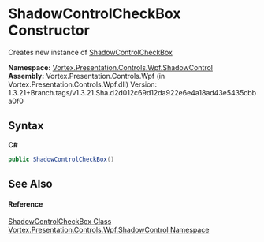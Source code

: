 # ShadowControlCheckBox Constructor 
 

Creates new instance of <a href="T_Vortex_Presentation_Controls_Wpf_ShadowControl_ShadowControlCheckBox.md">ShadowControlCheckBox</a>

**Namespace:**&nbsp;<a href="N_Vortex_Presentation_Controls_Wpf_ShadowControl.md">Vortex.Presentation.Controls.Wpf.ShadowControl</a><br />**Assembly:**&nbsp;Vortex.Presentation.Controls.Wpf (in Vortex.Presentation.Controls.Wpf.dll) Version: 1.3.21+Branch.tags/v1.3.21.Sha.d2d012c69d12da922e6e4a18ad43e5435cbba0f0

## Syntax

**C#**<br />
``` C#
public ShadowControlCheckBox()
```


## See Also


#### Reference
<a href="T_Vortex_Presentation_Controls_Wpf_ShadowControl_ShadowControlCheckBox.md">ShadowControlCheckBox Class</a><br /><a href="N_Vortex_Presentation_Controls_Wpf_ShadowControl.md">Vortex.Presentation.Controls.Wpf.ShadowControl Namespace</a><br />